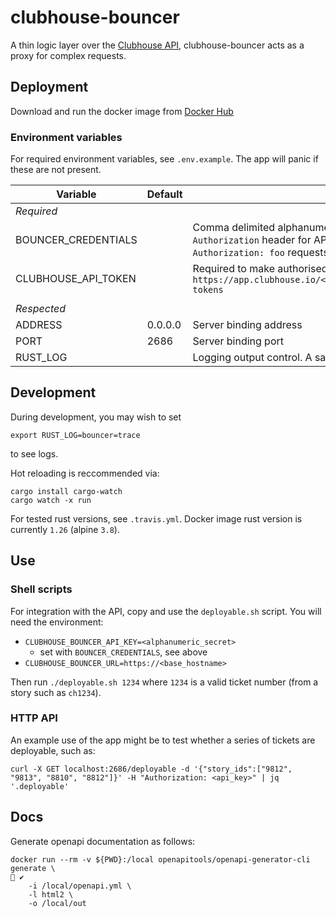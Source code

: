 # clubhouse-bouncer

A thin logic layer over the [Clubhouse API](https://clubhouse.io/api/rest/v2/), clubhouse-bouncer acts as a proxy for complex requests.

## Deployment

Download and run the docker image from [Docker Hub](https://hub.docker.com/r/tommilligan/clubhouse-bouncer/tags/)

### Environment variables

For required environment variables, see `.env.example`. The app will panic if these are not present.

| Variable            | Default | Description                                                  |
| ------------------- | ------- | ------------------------------------------------------------ |
| *Required*          |         |                                                              |
| BOUNCER_CREDENTIALS |         | Comma delimited alphanumeric strings, each of which is a valid `Authorization` header for API requests. Example: ```foo,bar,qux``` allows `Authorization: foo` requests. |
| CLUBHOUSE_API_TOKEN |         | Required to make authorised calls to your Clubhouse account. See `https://app.clubhouse.io/<your_organisataion_name>/settings/account/api-tokens` |
|                     |         |                                                              |
| *Respected*         |         |                                                              |
| ADDRESS             | 0.0.0.0 | Server binding address                                       |
| PORT                | 2686    | Server binding port                                          |
| RUST_LOG            |         | Logging output control. A sane choice is `bouncer=info`      |


## Development

During development, you may wish to set

```
export RUST_LOG=bouncer=trace
```

to see logs.

Hot reloading is reccommended via:

```
cargo install cargo-watch
cargo watch -x run
```

For tested rust versions, see `.travis.yml`. Docker image rust version is currently `1.26` (alpine `3.8`).

## Use

### Shell scripts

For integration with the API, copy and use the `deployable.sh` script. You will need the environment:

- `CLUBHOUSE_BOUNCER_API_KEY=<alphanumeric_secret>`
  - set with `BOUNCER_CREDENTIALS`, see above
- `CLUBHOUSE_BOUNCER_URL=https://<base_hostname>`

Then run `./deployable.sh 1234` where `1234` is a valid ticket number (from a story such as `ch1234`).

### HTTP API

An example use of the app might be to test whether a series of tickets are deployable, such as:

```
curl -X GET localhost:2686/deployable -d '{"story_ids":["9812", "9813", "8810", "8812"]}' -H "Authorization: <api_key>" | jq '.deployable'
```

## Docs

Generate openapi documentation as follows:

```
docker run --rm -v ${PWD}:/local openapitools/openapi-generator-cli generate \                                                                                                                                               ✔ 
    -i /local/openapi.yml \
    -l html2 \
    -o /local/out
```

